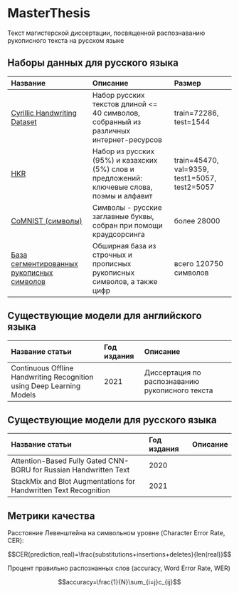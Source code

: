 # MasterThesis
Текст магистерской диссертации, посвященной распознаванию рукописного текста на русском языке

## Наборы данных для русского языка

| Название                                                                                                                     | Описание                                                                                    | Размер                                        |
|:-----------------------------------------------------------------------------------------------------------------------------|:--------------------------------------------------------------------------------------------|:----------------------------------------------|
| [Cyrillic Handwriting Dataset](https://www.kaggle.com/datasets/constantinwerner/cyrillic-handwriting-dataset)                | Набор русских текстов длиной <= 40 символов, собранный из различных интернет-ресурсов       | train=72286, test=1544                        |
| [HKR](https://github.com/abdoelsayed2016/HKR_Dataset)                                                                        | Набор из русских (95%) и казахских (5%) слов и предложений: ключевые слова, поэмы и алфавит | train=45470, val=9359, test1=5057, test2=5057 |
| [CoMNIST (символы)](https://github.com/GregVial/CoMNIST)                                                                     | Символы - русские заглавные буквы, собран при помощи краудсорсинга                          | более 28000                                   |
| [База сегментированных рукописных символов](https://drive.google.com/folderview?id=0B0EQUc5HmgcGS0l2RDlKenlpNnc&usp=sharing) | Обширная база из строчных и прописных рукописных символов, а также цифр                     | всего 120750 символов                         |

## Существующие модели для английского языка

| Название статьи                                                       | Год издания | Описание                                        |
|:----------------------------------------------------------------------|:------------|:------------------------------------------------|
| Continuous Offline Handwriting Recognition using Deep Learning Models | 2021        | Диссертация по распознаванию рукописного текста |

## Существующие модели для русского языка

| Название статьи                                                   | Год издания | Описание |
|:------------------------------------------------------------------|:------------|:---------|
| Attention-Based Fully Gated CNN-BGRU for Russian Handwritten Text | 2020        |          |
| StackMix and Blot Augmentations for Handwritten Text Recognition  | 2021        |          |

## Метрики качества

Расстояние Левенштейна на символьном уровне (Character Error Rate, CER):

$$CER(prediction,real)=\frac{substitutions+insertions+deletes}{len(real)}$$

Процент правильно распознанных слов (accuracy, Word Error Rate, WER)

$$accuracy=\frac{1}{N}\sum_{i=j}c_{ij}$$
